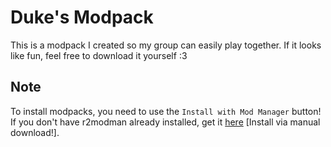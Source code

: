# Duke's Modpack

This is a modpack I created so my group can easily play together. If it looks like fun, feel free to download it yourself :3

## Note

To install modpacks, you need to use the `Install with Mod Manager` button! If you don't have r2modman already installed, get it [here](https://thunderstore.io/c/lethal-company/p/ebkr/r2modman/) [Install via manual download!].